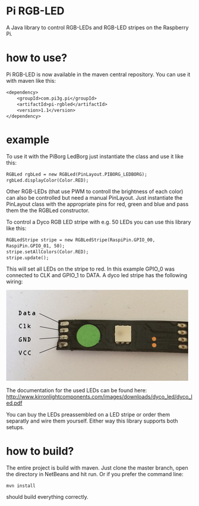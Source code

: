 Pi RGB-LED
==========

A Java library to control RGB-LEDs and RGB-LED stripes on the Raspberry Pi.

how to use?
===========
Pi RGB-LED is now available in the maven central repository. You can use it with maven like this:

    <dependency>
        <groupId>com.pi3g.pi</groupId>
        <artifactId>pi-rgbled</artifactId>
        <version>1.1</version>
    </dependency>


example
=======

To use it with the PiBorg LedBorg just instantiate the class and use it like this:

    RGBLed rgbLed = new RGBLed(PinLayout.PIBORG_LEDBORG);
    rgbLed.displayColor(Color.RED);

Other RGB-LEDs (that use PWM to controll the brightness of each color) can also be controlled but need
a manual PinLayout. Just instantiate the PinLayout class with the appropriate pins for red, green and blue
and pass them the the RGBLed constructor.

To control a Dyco RGB LED stripe with e.g. 50 LEDs you can use this library like this:

    RGBLedStripe stripe = new RGBLedStripe(RaspiPin.GPIO_00, RaspiPin.GPIO_01, 50);
    stripe.setAllColors(Color.RED);
    stripe.update();

This will set all LEDs on the stripe to red. In this example GPIO_0 was connected to CLK and GPIO_1 to DATA.
A dyco led stripe has the following wiring:

![ScreenShot](/docs/images/dycowiring.png)

The documentation for the used LEDs can be found here: http://www.kirronlightcomponents.com/images/downloads/dyco_led/dyco_led.pdf

You can buy the LEDs preassembled on a LED stripe or order them separatly and wire them yourself. Either
way this library supports both setups.

how to build?
=============

The entire project is build with maven. Just clone the master branch, open the directory in NetBeans and hit run. Or if
you prefer the command line:

    mvn install

should build everything correctly.

